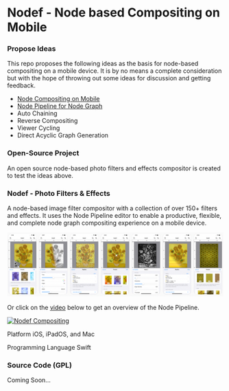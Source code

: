 # Nodef - Node based Compositing on Mobile 
 
### Propose Ideas
 
This repo proposes the following ideas as the basis for node-based compositing on a mobile device. It is by no means a complete consideration but with the hope of throwing out some ideas for discussion and getting feedback.

* [Node Compositing on Mobile](NodeCompositingOnMobile.md)
* [Node Pipeline for Node Graph](NodePipeline.md)
* Auto Chaining
* Reverse Compositing
* Viewer Cycling
* Direct Acyclic Graph Generation

### Open-Source Project

An open source node-based photo filters and effects compositor is created to test the ideas above.

### Nodef - Photo Filters & Effects 

A node-based image filter compositor with a collection of over 150+ filters and effects. It uses the Node Pipeline editor to enable a productive, flexible, and complete node graph compositing experience on a mobile device.

![Photo Filters & Effects](https://github.com/Misfits-Rebels-Outcasts/Nodef/blob/main/photofilterseffects.png?raw=true)

Or click on the [video](https://www.youtube.com/watch?v=dlnh_09_rvA) below to get an overview of the Node Pipeline.

[![Nodef Compositing](https://img.youtube.com/vi/dlnh_09_rvA/0.jpg)](https://www.youtube.com/watch?v=dlnh_09_rvA)

Platform
iOS, iPadOS, and Mac

Programming Language
Swift

### Source Code (GPL)

Coming Soon...

